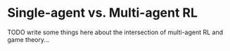 # Single-agent vs. Multi-agent RL

TODO write some things here about the intersection of multi-agent RL and game theory... 

